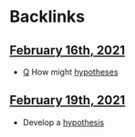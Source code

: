 
# Backlinks
## [February 16th, 2021](<February 16th, 2021.md>)
- [Q](<Q.md>) How might [hypotheses](<hypotheses.md>)

## [February 19th, 2021](<February 19th, 2021.md>)
- Develop a [hypothesis]([hypotheses](<hypotheses.md>))

